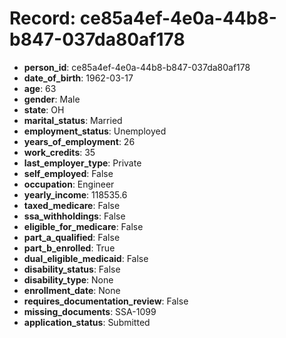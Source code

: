 # Record: ce85a4ef-4e0a-44b8-b847-037da80af178

- **person_id**: ce85a4ef-4e0a-44b8-b847-037da80af178
- **date_of_birth**: 1962-03-17
- **age**: 63
- **gender**: Male
- **state**: OH
- **marital_status**: Married
- **employment_status**: Unemployed
- **years_of_employment**: 26
- **work_credits**: 35
- **last_employer_type**: Private
- **self_employed**: False
- **occupation**: Engineer
- **yearly_income**: 118535.6
- **taxed_medicare**: False
- **ssa_withholdings**: False
- **eligible_for_medicare**: False
- **part_a_qualified**: False
- **part_b_enrolled**: True
- **dual_eligible_medicaid**: False
- **disability_status**: False
- **disability_type**: None
- **enrollment_date**: None
- **requires_documentation_review**: False
- **missing_documents**: SSA-1099
- **application_status**: Submitted
